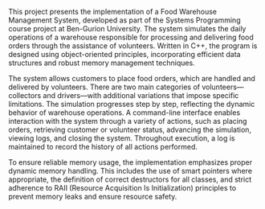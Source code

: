 This project presents the implementation of a Food Warehouse Management System, developed as part of the Systems Programming course project at Ben-Gurion University.
The system simulates the daily operations of a warehouse responsible for processing and delivering food orders through the assistance of volunteers. Written in C++, the program is designed using object-oriented principles, incorporating efficient data structures and robust memory management techniques.

The system allows customers to place food orders, which are handled and delivered by volunteers. There are two main categories of volunteers—collectors and drivers—with additional variations that impose specific limitations. The simulation progresses step by step, reflecting the dynamic behavior of warehouse operations. A command-line interface enables interaction with the system through a variety of actions, such as placing orders, retrieving customer or volunteer status, advancing the simulation, viewing logs, and closing the system. Throughout execution, a log is maintained to record the history of all actions performed.

To ensure reliable memory usage, the implementation emphasizes proper dynamic memory handling. This includes the use of smart pointers where appropriate, the definition of correct destructors for all classes, and strict adherence to RAII (Resource Acquisition Is Initialization) principles to prevent memory leaks and ensure resource safety.

